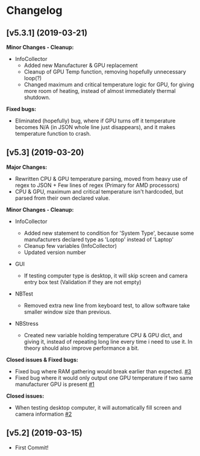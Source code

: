 # Changelog

## [v5.3.1] (2019-03-21)

**Minor Changes - Cleanup:**

- InfoCollector
    - Added new Manufacturer & GPU replacement
    - Cleanup of GPU Temp function, removing hopefully unnecessary loop(?)
    - Changed maximum and critical temperature logic for GPU, for giving more room of heating, instead of almost immediately thermal shutdown.

**Fixed bugs:**

- Eliminated (hopefully) bug, where if GPU turns off it temperature becomes N/A (in JSON whole line just disappears), and it makes temperature function to crash.

## [v5.3] (2019-03-20)

**Major Changes:**

- Rewritten CPU & GPU temperature parsing, moved from heavy use of regex to JSON + Few lines of regex (Primary for AMD processors)
- CPU & GPU, maximum and critical temperature isn't hardcoded, but parsed from their own declared value.

**Minor Changes - Cleanup:**

- InfoCollector
    - Added new statement to condition for 'System Type', because some manufacturers declared type as 'Loptop' instead of 'Laptop'
    - Cleanup few variables (InfoCollector)
    - Updated version number

- GUI
    - If testing computer type is desktop, it will skip screen and camera entry box test (Validation if they are not empty)

- NBTest
    - Removed extra new line from keyboard test, to allow software take smaller window size than previous.

- NBStress
    - Created new variable holding temperature CPU & GPU dict, and giving it, instead of repeating long line every time i need to use it. In theory should also improve performance a bit.

**Closed issues & Fixed bugs:**

- Fixed bug where RAM gathering would break earlier than expected. [\#3](https://github.com/KonstantinasK-1205/PCAuditor/issues/3)
- Fixed bug where it would only output one GPU temperature if two same manufacturer GPU is present [\#1](https://github.com/KonstantinasK-1205/PCAuditor/issues/1)

**Closed issues:**

- When testing desktop computer, it will automatically fill screen and camera information  [\#2](https://github.com/KonstantinasK-1205/PCAuditor/issues/2)

## [v5.2] (2019-03-15)

- First Commit!
